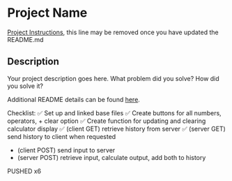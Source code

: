 # Project Name

[Project Instructions](./INSTRUCTIONS.md), this line may be removed once you have updated the README.md

## Description

Your project description goes here. What problem did you solve? How did you solve it?

Additional README details can be found [here](https://github.com/PrimeAcademy/readme-template/blob/master/README.md).


Checklist:
✅ Set up and linked base files
✅ Create buttons for all numbers, operators, + clear option 
✅ Create function for updating and clearing calculator display
✅ (client GET) retrieve history from server 
✅ (server GET) send history to client when requested
- (client POST) send input to server 
- (server POST) retrieve input, calculate output, add both to history

PUSHED x6
